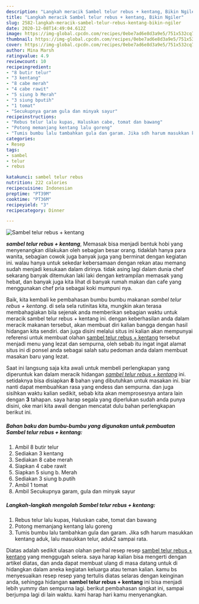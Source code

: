 ```yaml
---
description: "Langkah meracik Sambel telur rebus + kentang, Bikin Ngiler"
title: "Langkah meracik Sambel telur rebus + kentang, Bikin Ngiler"
slug: 2582-langkah-meracik-sambel-telur-rebus-kentang-bikin-ngiler
date: 2020-12-08T14:49:04.612Z
image: https://img-global.cpcdn.com/recipes/0ebe7ad6e8d3a9e5/751x532cq70/sambel-telur-rebus-kentang-foto-resep-utama.jpg
thumbnail: https://img-global.cpcdn.com/recipes/0ebe7ad6e8d3a9e5/751x532cq70/sambel-telur-rebus-kentang-foto-resep-utama.jpg
cover: https://img-global.cpcdn.com/recipes/0ebe7ad6e8d3a9e5/751x532cq70/sambel-telur-rebus-kentang-foto-resep-utama.jpg
author: Mina Marsh
ratingvalue: 4.9
reviewcount: 10
recipeingredient:
- "8 butir telur"
- "3 kentang"
- "8 cabe merah"
- "4 cabe rawit"
- "5 siung b Merah"
- "3 siung bputih"
- "1 tomat"
- "Secukupnya garam gula dan minyak sayur"
recipeinstructions:
- "Rebus telur lalu kupas, Haluskan cabe, tomat dan bawang"
- "Potong memanjang kentang lalu goreng"
- "Tumis bumbu lalu tambahkan gula dan garam. Jika sdh harum masukkan kentang aduk, lalu masukkan telur, aduk2 sampai rata."
categories:
- Resep
tags:
- sambel
- telur
- rebus

katakunci: sambel telur rebus 
nutrition: 222 calories
recipecuisine: Indonesian
preptime: "PT39M"
cooktime: "PT36M"
recipeyield: "3"
recipecategory: Dinner

---
```



![Sambel telur rebus + kentang](https://img-global.cpcdn.com/recipes/0ebe7ad6e8d3a9e5/751x532cq70/sambel-telur-rebus-kentang-foto-resep-utama.jpg)

<b><i>sambel telur rebus + kentang</i></b>, Memasak bisa menjadi bentuk hobi yang menyenangkan dilakukan oleh sebagian besar orang. tidaklah hanya para wanita, sebagian cowok juga banyak juga yang berminat dengan kegiatan ini. walau hanya untuk sekedar kebersamaan dengan rekan atau memang sudah menjadi kesukaan dalam dirinya. tidak asing lagi dalam dunia chef sekarang banyak ditemukan laki laki dengan ketrampilan memasak yang hebat, dan banyak juga kita lihat di banyak rumah makan dan cafe yang menggunakan chef pria sebagai koki mumpuni nya.



Baik, kita kembali ke pembahasan bumbu bumbu makanan <i>sambel telur rebus + kentang</i>. di sela sela rutinitas kita, mungkin akan terasa membahagiakan bila sejenak anda memberikan sebagian waktu untuk meracik sambel telur rebus + kentang ini. dengan keberhasilan anda dalam meracik makanan tersebut, akan membuat diri kalian bangga dengan hasil hidangan kita sendiri. dan juga disini melalui situs ini kalian akan mempunyai referensi untuk membuat olahan <u>sambel telur rebus + kentang</u> tersebut menjadi menu yang lezat dan sempurna, oleh sebab itu ingat ingat alamat situs ini di ponsel anda sebagai salah satu pedoman anda dalam membuat masakan baru yang lezat.


Saat ini langsung saja kita awali untuk membeli perlengkapan yang diperuntuk kan dalam meracik hidangan <u><i>sambel telur rebus + kentang</i></u> ini. setidaknya bisa disiapkan <b>8</b> bahan yang dibutuhkan untuk masakan ini. biar nanti dapat membuahkan rasa yang endess dan sempurna. dan juga sisihkan waktu kalian sedikit, sebab kita akan memprosesnya antara lain dengan <b>3</b> tahapan. saya harap segala yang diperlukan sudah anda punya disini, oke mari kita awali dengan mencatat dulu bahan perlengkapan berikut ini.

<!--inarticleads1-->

##### Bahan baku dan bumbu-bumbu yang digunakan untuk pembuatan Sambel telur rebus + kentang:

1. Ambil 8 butir telur
1. Sediakan 3 kentang
1. Sediakan 8 cabe merah
1. Siapkan 4 cabe rawit
1. Siapkan 5 siung b. Merah
1. Sediakan 3 siung b.putih
1. Ambil 1 tomat
1. Ambil Secukupnya garam, gula dan minyak sayur




<!--inarticleads2-->

##### Langkah-langkah mengolah Sambel telur rebus + kentang:

1. Rebus telur lalu kupas, Haluskan cabe, tomat dan bawang
1. Potong memanjang kentang lalu goreng
1. Tumis bumbu lalu tambahkan gula dan garam. Jika sdh harum masukkan kentang aduk, lalu masukkan telur, aduk2 sampai rata.




Diatas adalah sedikit ulasan olahan perihal resep resep <u>sambel telur rebus + kentang</u> yang menggugah selera. saya harap kalian bisa mengerti dengan artikel diatas, dan anda dapat membuat ulang di masa datang untuk di hidangkan dalam aneka kegiatan keluarga atau teman kalian. kamu bs menyesuaikan resep resep yang tertulis diatas selaras dengan keinginan anda, sehingga hidangan <b>sambel telur rebus + kentang</b> ini bisa menjadi lebih yummy dan sempurna lagi. berikut pembahasan singkat ini, sampai berjumpa lagi di lain waktu. kami harap hari kamu menyenangkan.
